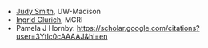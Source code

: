 * [Judy Smith](https://mmi.wisc.edu/staff/smith-judith-judy/), UW-Madison
* [Ingrid Glurich](https://www.marshfieldresearch.org/profiles/5891), MCRI
* Pamela J Hornby: https://scholar.google.com/citations?user=3Ytlc0cAAAAJ&hl=en

